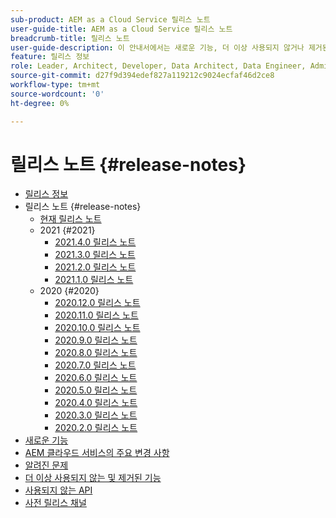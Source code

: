 ```yaml
---
sub-product: AEM as a Cloud Service 릴리스 노트
user-guide-title: AEM as a Cloud Service 릴리스 노트
breadcrumb-title: 릴리스 노트
user-guide-description: 이 안내서에서는 새로운 기능, 더 이상 사용되지 않거나 제거된 기능 및 알려진 문제 등 Experience Manager as a Cloud Service의 최신 릴리스에 대한 중요 정보를 제공합니다.
feature: 릴리스 정보
role: Leader, Architect, Developer, Data Architect, Data Engineer, Administrator, Business Practitioner
source-git-commit: d27f9d394edef827a119212c9024ecfaf46d2ce8
workflow-type: tm+mt
source-wordcount: '0'
ht-degree: 0%

---
```



# 릴리스 노트 {#release-notes}

+ [릴리스 정보](/help/release-notes/home.md)
+ 릴리스 노트 {#release-notes}
   + [현재 릴리스 노트](/help/release-notes/release-notes-cloud/release-notes-current.md)
   + 2021 {#2021}
      + [2021.4.0 릴리스 노트](/help/release-notes/release-notes-cloud/2021/release-notes-2021-4-0.md)
      + [2021.3.0 릴리스 노트](/help/release-notes/release-notes-cloud/2021/release-notes-2021-3-0.md)
      + [2021.2.0 릴리스 노트](/help/release-notes/release-notes-cloud/2021/release-notes-2021-2-0.md)
      + [2021.1.0 릴리스 노트](/help/release-notes/release-notes-cloud/2021/release-notes-2021-1-0.md)
   + 2020 {#2020}
      + [2020.12.0 릴리스 노트](/help/release-notes/release-notes-cloud/2020/release-notes-2020-12-0.md)
      + [2020.11.0 릴리스 노트](/help/release-notes/release-notes-cloud/2020/release-notes-2020-11-0.md)
      + [2020.10.0 릴리스 노트](/help/release-notes/release-notes-cloud/2020/release-notes-2020-10-0.md)
      + [2020.9.0 릴리스 노트](/help/release-notes/release-notes-cloud/2020/release-notes-2020-9-0.md)
      + [2020.8.0 릴리스 노트](/help/release-notes/release-notes-cloud/2020/release-notes-2020-8-0.md)
      + [2020.7.0 릴리스 노트](/help/release-notes/release-notes-cloud/2020/release-notes-2020-7-0.md)
      + [2020.6.0 릴리스 노트](/help/release-notes/release-notes-cloud/2020/release-notes-2020-6-0.md)
      + [2020.5.0 릴리스 노트](/help/release-notes/release-notes-cloud/2020/release-notes-2020-5-0.md)
      + [2020.4.0 릴리스 노트](/help/release-notes/release-notes-cloud/2020/release-notes-2020-4-0.md)
      + [2020.3.0 릴리스 노트](/help/release-notes/release-notes-cloud/2020/release-notes-2020-3-0.md)
      + [2020.2.0 릴리스 노트](/help/release-notes/release-notes-cloud/2020/release-notes-2020-2-0.md)
+ [새로운 기능 ](what-is-new.md)
+ [AEM 클라우드 서비스의 주요 변경 사항](aem-cloud-changes.md)
+ [알려진 문제](known-issues.md)
+ [더 이상 사용되지 않는 및 제거된 기능](deprecated-removed-features.md)
+ [사용되지 않는 API](deprecated-apis.md)
+ [사전 릴리스 채널](prerelease.md)
